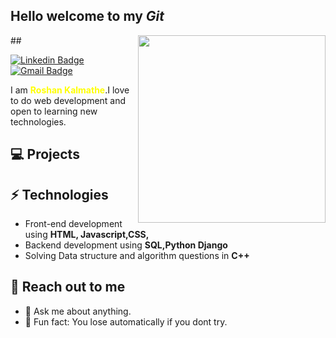 <h2> Hello welcome to my <i>Git</i></h2>

##<img align='right' src='http://www.jenyalestina.com/blog/wp-content/uploads/2019/05/web-development-1024x582.jpg' width='300"'>

[![Linkedin Badge](https://img.shields.io/badge/-Lindkeden-blue?style=flat-square&logo=Linkedin&logoColor=white&link=https://www.linkedin.com/in/suyash-srivastava-458b0117)](https://www.linkedin.com/in/suyash-srivastava-458b01173) 
[![Gmail Badge](https://img.shields.io/badge/-Gmail-Red?style=flat-square&logo=Gmail&logoColor=white&link=mailto:roshan.kalmatheroshan@gmail.com)](mailto:roshan.kalmatheroshan@gmail.com)

I am <B style="color:yellow;">Roshan Kalmathe</B>.I love to do web development and open to learning new technologies.

## 💻 Projects

## ⚡ Technologies 
- Front-end development using **HTML, Javascript,CSS,**
- Backend development using **SQL,Python Django**
- Solving Data structure and algorithm questions in **C++**

## 👋 Reach out to me 
- 💬 Ask me about anything.
- 💎 Fun fact: You lose automatically if you dont try.
